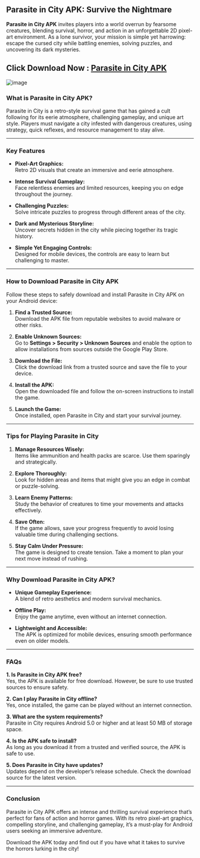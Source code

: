 ## Parasite in City APK: Survive the Nightmare  

**Parasite in City APK** invites players into a world overrun by fearsome creatures, blending survival, horror, and action in an unforgettable 2D pixel-art environment. As a lone survivor, your mission is simple yet harrowing: escape the cursed city while battling enemies, solving puzzles, and uncovering its dark mysteries.  

## Click Download Now : [Parasite in City APK](https://www.apkbros.com/Parasite-in-City-APK)

![image](https://github.com/user-attachments/assets/f045e0d1-4f03-4ca7-b7e2-a0492538fa39)

### What is Parasite in City APK?  

Parasite in City is a retro-style survival game that has gained a cult following for its eerie atmosphere, challenging gameplay, and unique art style. Players must navigate a city infested with dangerous creatures, using strategy, quick reflexes, and resource management to stay alive.  

---

### Key Features  

- **Pixel-Art Graphics:**  
  Retro 2D visuals that create an immersive and eerie atmosphere.  

- **Intense Survival Gameplay:**  
  Face relentless enemies and limited resources, keeping you on edge throughout the journey.  

- **Challenging Puzzles:**  
  Solve intricate puzzles to progress through different areas of the city.  

- **Dark and Mysterious Storyline:**  
  Uncover secrets hidden in the city while piecing together its tragic history.  

- **Simple Yet Engaging Controls:**  
  Designed for mobile devices, the controls are easy to learn but challenging to master.  

---

### How to Download Parasite in City APK  

Follow these steps to safely download and install Parasite in City APK on your Android device:  

1. **Find a Trusted Source:**  
   Download the APK file from reputable websites to avoid malware or other risks.  

2. **Enable Unknown Sources:**  
   Go to **Settings > Security > Unknown Sources** and enable the option to allow installations from sources outside the Google Play Store.  

3. **Download the File:**  
   Click the download link from a trusted source and save the file to your device.  

4. **Install the APK:**  
   Open the downloaded file and follow the on-screen instructions to install the game.  

5. **Launch the Game:**  
   Once installed, open Parasite in City and start your survival journey.  

---

### Tips for Playing Parasite in City  

1. **Manage Resources Wisely:**  
   Items like ammunition and health packs are scarce. Use them sparingly and strategically.  

2. **Explore Thoroughly:**  
   Look for hidden areas and items that might give you an edge in combat or puzzle-solving.  

3. **Learn Enemy Patterns:**  
   Study the behavior of creatures to time your movements and attacks effectively.  

4. **Save Often:**  
   If the game allows, save your progress frequently to avoid losing valuable time during challenging sections.  

5. **Stay Calm Under Pressure:**  
   The game is designed to create tension. Take a moment to plan your next move instead of rushing.  

---

### Why Download Parasite in City APK?  

- **Unique Gameplay Experience:**  
  A blend of retro aesthetics and modern survival mechanics.  

- **Offline Play:**  
  Enjoy the game anytime, even without an internet connection.  

- **Lightweight and Accessible:**  
  The APK is optimized for mobile devices, ensuring smooth performance even on older models.  

---

### FAQs  

**1. Is Parasite in City APK free?**  
Yes, the APK is available for free download. However, be sure to use trusted sources to ensure safety.  

**2. Can I play Parasite in City offline?**  
Yes, once installed, the game can be played without an internet connection.  

**3. What are the system requirements?**  
Parasite in City requires Android 5.0 or higher and at least 50 MB of storage space.  

**4. Is the APK safe to install?**  
As long as you download it from a trusted and verified source, the APK is safe to use.  

**5. Does Parasite in City have updates?**  
Updates depend on the developer’s release schedule. Check the download source for the latest version.  

---

### Conclusion  

Parasite in City APK offers an intense and thrilling survival experience that’s perfect for fans of action and horror games. With its retro pixel-art graphics, compelling storyline, and challenging gameplay, it’s a must-play for Android users seeking an immersive adventure.  

Download the APK today and find out if you have what it takes to survive the horrors lurking in the city!
